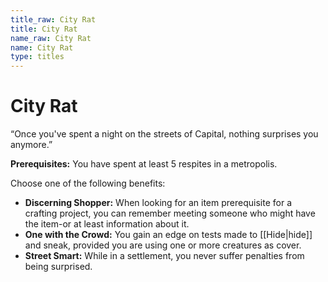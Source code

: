 ```yaml
---
title_raw: City Rat
title: City Rat
name_raw: City Rat
name: City Rat
type: titles
---
```


# City Rat

“Once you've spent a night on the streets of Capital, nothing surprises you anymore.”

**Prerequisites:** You have spent at least 5 respites in a metropolis.

Choose one of the following benefits:

- **Discerning Shopper:** When looking for an item prerequisite for a crafting project, you can remember meeting someone who might have the item-or at least information about it.
- **One with the Crowd:** You gain an edge on tests made to [[Hide|hide]] and sneak, provided you are using one or more creatures as cover.
- **Street Smart:** While in a settlement, you never suffer penalties from being surprised.
